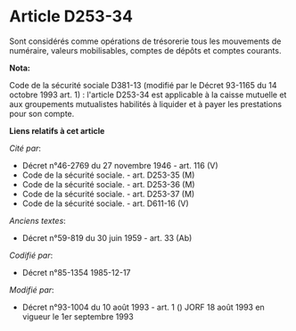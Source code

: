# Article D253-34

Sont considérés comme opérations de trésorerie tous les mouvements de numéraire, valeurs mobilisables, comptes de dépôts et
comptes courants.

**Nota:**

Code de la sécurité sociale D381-13 (modifié par le Décret 93-1165 du 14 octobre 1993 art. 1) : l'article D253-34 est
applicable à la caisse mutuelle et aux groupements mutualistes habilités à liquider et à payer les prestations pour son
compte.

**Liens relatifs à cet article**

_Cité par_:

  - Décret n°46-2769 du 27 novembre 1946 - art. 116 (V)
  - Code de la sécurité sociale. - art. D253-35 (M)
  - Code de la sécurité sociale. - art. D253-36 (M)
  - Code de la sécurité sociale. - art. D253-37 (M)
  - Code de la sécurité sociale. - art. D611-16 (V)

_Anciens textes_:

  - Décret n°59-819 du 30 juin 1959 - art. 33 (Ab)

_Codifié par_:

  - Décret n°85-1354 1985-12-17

_Modifié par_:

  - Décret n°93-1004 du 10 août 1993 - art. 1 () JORF 18 août 1993 en vigueur le 1er septembre 1993
